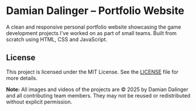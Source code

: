 # Damian Dalinger – Portfolio Website

A clean and responsive personal portfolio website showcasing the game development projects I've worked on as part of small teams. 
Built from scratch using HTML, CSS and JavaScript.

## License

This project is licensed under the MIT License. See the [LICENSE](./LICENSE) file for more details.

**Note:** All images and videos of the projects are © 2025 by Damian Dalinger and all contributing team members. They may not be reused or redistributed without explicit permission.
